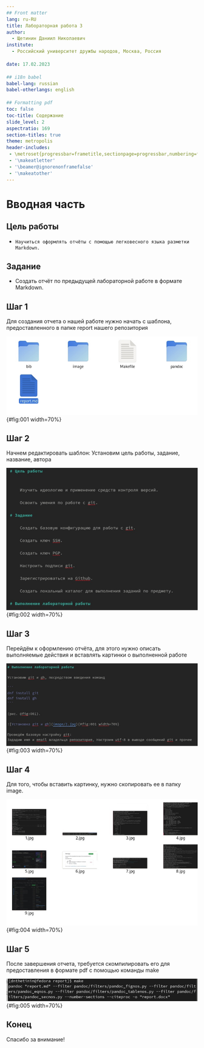 ```yaml
---
## Front matter
lang: ru-RU
title: Лабораторная работа 3 
author:
  - Щетинин Даниил Николаевич
institute:
  - Российский университет дружбы народов, Москва, Россия
 
date: 17.02.2023

## i18n babel
babel-lang: russian
babel-otherlangs: english

## Formatting pdf
toc: false
toc-title: Содержание
slide_level: 2
aspectratio: 169
section-titles: true
theme: metropolis
header-includes:
 - \metroset{progressbar=frametitle,sectionpage=progressbar,numbering=fraction}
 - '\makeatletter'
 - '\beamer@ignorenonframefalse'
 - '\makeatother'
---
```


# Вводная часть

## Цель работы


   -     Научиться оформлять отчёты с помощью легковесного языка разметки Markdown.
    

## Задание

  - Создать отчёт по предыдущей лабораторной работе в формате Markdown.

## Шаг 1 

Для создания отчета о нашей работе нужно начать с шаблона, предоставленного в папке report нашего репозитория


![report.md](image/1.jpg){#fig:001 width=70%}

## Шаг 2 

Начнем редактировать шаблон: Установим цель работы, задание, название, автора



![Начало](image/2.jpg){#fig:002 width=70%}


## Шаг 3

Перейдём к оформлению отчёта, для этого нужно описать выполняемые действия и вставлять картинки о выполненной работе 



![Картинка](image/3.jpg){#fig:003 width=70%}


## Шаг 4 

Для того, чтобы вставить картинку, нужно скопировать ее в папку image. 



![Пример папки](image/4.jpg){#fig:004 width=70%}

## Шаг 5 

После завершения отчета, требуется скомпилировать его для предоставления в формате pdf с помощью команды make



![команда make](image/5.jpg){#fig:005 width=70%}


## Конец

Спасибо за внимание! 



